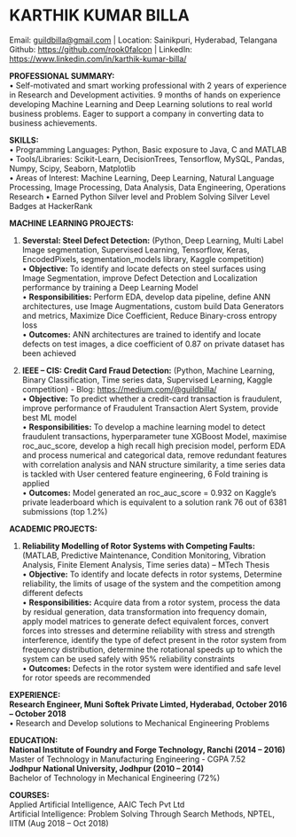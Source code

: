 # KARTHIK KUMAR BILLA
Email: guildbilla@gmail.com    |    Location: Sainikpuri, Hyderabad, Telangana<br>
Github: https://github.com/rook0falcon   |   LinkedIn: https://www.linkedin.com/in/karthik-kumar-billa/ <br>

**PROFESSIONAL SUMMARY:**<br>
•	Self-motivated and smart working professional with 2 years of experience in Research and Development activities. 9 months of hands on experience developing Machine Learning and Deep Learning solutions to real world business problems. Eager to support a company in converting data to business achievements.<br>

**SKILLS:**<br>
•	Programming Languages: Python, Basic exposure to Java, C and MATLAB<br>
•	Tools/Libraries: Scikit-Learn, DecisionTrees, Tensorflow, MySQL, Pandas, Numpy, Scipy, Seaborn, Matplotlib<br>
•	Areas of Interest: Machine Learning, Deep Learning, Natural Language Processing, Image Processing, Data Analysis, Data Engineering, Operations Research
•	Earned Python Silver level and Problem Solving Silver Level Badges at HackerRank<br>

**MACHINE LEARNING PROJECTS:** <br>

1. **Severstal: Steel Defect Detection:** (Python, Deep Learning, Multi Label Image segmentation, Supervised Learning, Tensorflow, Keras, EncodedPixels, segmentation_models library, Kaggle competition)<br>
•	**Objective:**  To identify and locate defects on steel surfaces using Image Segmentation, improve Defect Detection and Localization performance by training a Deep Learning Model<br>
•	**Responsibilities:** Perform EDA, develop data pipeline, define ANN architectures, use Image Augmentations, custom build Data Generators and metrics, Maximize Dice Coefficient, Reduce Binary-cross entropy loss<br>
•	**Outcomes:** ANN architectures are trained to identify and locate defects on test images, a dice coefficient of 0.87 on private dataset has been achieved<br>

2. **IEEE – CIS: Credit Card Fraud Detection:** (Python, Machine Learning, Binary Classification, Time series data, Supervised Learning, Kaggle competition) - Blog:  https://medium.com/@guildbilla/<br>
•	**Objective:**  To predict whether a credit-card transaction is fraudulent, improve performance of Fraudulent Transaction Alert System, provide best ML model<br>
•	**Responsibilities:** To develop a machine learning model to detect fraudulent transactions, hyperparameter tune XGBoost Model, maximise roc_auc_score, develop a high recall high precision model, perform EDA and process numerical and categorical data, remove redundant features with correlation analysis and NAN structure similarity, a time series data is tackled with User centered feature engineering, 6 Fold training is applied<br>
•	**Outcomes:** Model generated an roc_auc_score = 0.932 on Kaggle’s private leaderboard which is equivalent to a solution rank 76 out of 6381 submissions (top 1.2%)<br>

**ACADEMIC PROJECTS:**<br>
1. **Reliability Modelling of Rotor Systems with Competing Faults:** (MATLAB, Predictive Maintenance, Condition Monitoring, Vibration Analysis, Finite Element Analysis, Time series data) – MTech Thesis<br>
•	**Objective:**  To identify and locate defects in rotor systems, Determine reliability, the limits of usage of the system and the competition among different defects<br>
•	**Responsibilities:** Acquire data from a rotor system, process the data by residual generation, data transformation into frequency domain, apply model matrices to generate defect equivalent forces, convert forces into stresses and determine reliability with stress and strength interference, identify the type of defect present in the rotor system from frequency distribution, determine the rotational speeds up to which the system can be used safely with 95% reliability constraints<br>
•	**Outcomes:** Defects in the rotor system were identified and safe level for rotor speeds are recommended<br>

**EXPERIENCE:** <br>
**Research Engineer, Muni Softek Private Limted, Hyderabad, October 2016 – October 2018**<br>
•	Research and Develop solutions to Mechanical Engineering Problems<br>

**EDUCATION:**<br>
**National Institute of Foundry and Forge Technology, Ranchi (2014 – 2016)**<br>
Master of Technology in Manufacturing Engineering - CGPA 7.52<br>
**Jodhpur National University, Jodhpur (2010 – 2014)**<br>
Bachelor of Technology in Mechanical Engineering (72%)<br>

**COURSES:** <br>
Applied Artificial Intelligence, AAIC Tech Pvt Ltd <br>
Artificial Intelligence: Problem Solving Through Search Methods, NPTEL, IITM (Aug 2018 – Oct 2018)<br>
